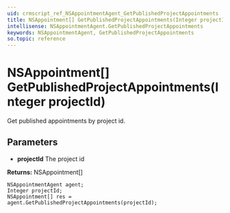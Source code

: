 ```yaml
---
uid: crmscript_ref_NSAppointmentAgent_GetPublishedProjectAppointments
title: NSAppointment[] GetPublishedProjectAppointments(Integer projectId)
intellisense: NSAppointmentAgent.GetPublishedProjectAppointments
keywords: NSAppointmentAgent, GetPublishedProjectAppointments
so.topic: reference
---
```


# NSAppointment[] GetPublishedProjectAppointments(Integer projectId)

Get published appointments by project id.

## Parameters

* **projectId** The project id

**Returns:** NSAppointment[]

```crmscript
NSAppointmentAgent agent;
Integer projectId;
NSAppointment[] res = agent.GetPublishedProjectAppointments(projectId);
```

